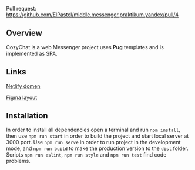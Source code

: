 Pull request: https://github.com/ElPastel/middle.messenger.praktikum.yandex/pull/4

## Overview

CozyChat is a web Messenger project uses **Pug** templates and is implemented as SPA.

## Links
[Netlify domen](https://cozychat.netlify.app/)

[Figma layout](https://www.figma.com/file/iOLdvFrkIuP11QJQK08kOr/Messenger-UI?node-id=0%3A1&t=hFrBn0NgpiOaQb68-0)

## Installation
In order to install all dependencies open a terminal and run `npm install`,
then use `npm run start` in order to build the project and start local server at 3000 port.
Use `npm run serve` in order to run project in the development mode,
and `npm run build` to make the production version to the `dist` folder. Scripts `npm run eslint`, `npm run style` and `npm run test` find code problems.
